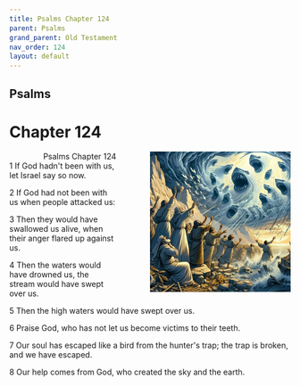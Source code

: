 ```yaml
---
title: Psalms Chapter 124
parent: Psalms
grand_parent: Old Testament
nav_order: 124
layout: default
---
```


## Psalms

# Chapter 124

<div style="clear: both; text-align: right;">
    <img src="/assets/Image/Psalms/500/124.jpg" alt="Psalms Chapter 124" class="chapter-image" style="max-width: 50%; height: auto; float: right; margin: 0 0 10px 10px; padding-left: 10%;">
    <figcaption style="font-size: 14px;">Psalms Chapter 124</figcaption>
</div>
1 If God hadn't been with us, let Israel say so now.

2 If God had not been with us when people attacked us:

3 Then they would have swallowed us alive, when their anger flared up against us.

4 Then the waters would have drowned us, the stream would have swept over us.

5 Then the high waters would have swept over us.

6 Praise God, who has not let us become victims to their teeth.

7 Our soul has escaped like a bird from the hunter's trap; the trap is broken, and we have escaped.

8 Our help comes from God, who created the sky and the earth.


